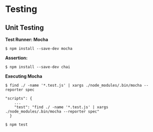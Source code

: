 # Testing

## Unit Testing

**Test Runner: Mocha**

`
$ npm install --save-dev mocha
`

**Assertion:**

`
$ npm install --save-dev chai
`

**Executing Mocha**

`
$ find ./ -name '*.test.js' | xargs ./node_modules/.bin/mocha --reporter spec
`

```
"scripts": {
    ...
    "test": "find ./ -name '*.test.js' | xargs ./node_modules/.bin/mocha --reporter spec"
  }
```

`
$ npm test
`
